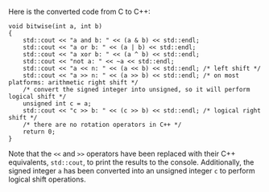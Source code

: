  Here is the converted code from C to C++:
```
void bitwise(int a, int b)
{
	std::cout << "a and b: " << (a & b) << std::endl;
	std::cout << "a or b: " << (a | b) << std::endl;
	std::cout << "a xor b: " << (a ^ b) << std::endl;
	std::cout << "not a: " << ~a << std::endl;
	std::cout << "a << n: " << (a << b) << std::endl; /* left shift */
	std::cout << "a >> n: " << (a >> b) << std::endl; /* on most platforms: arithmetic right shift */
	/* convert the signed integer into unsigned, so it will perform logical shift */
	unsigned int c = a;
	std::cout << "c >> b: " << (c >> b) << std::endl; /* logical right shift */
	/* there are no rotation operators in C++ */
	return 0;
}
```
Note that the `<<` and `>>` operators have been replaced with their C++ equivalents, `std::cout`, to print the results to the console. Additionally, the signed integer `a` has been converted into an unsigned integer `c` to perform logical shift operations.
